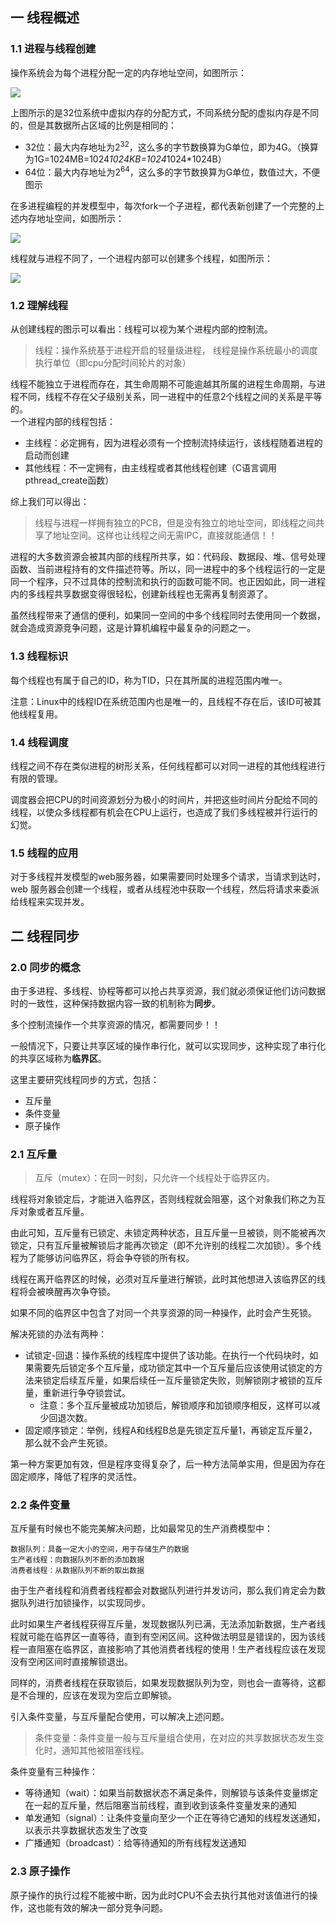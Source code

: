## 一 线程概述

### 1.1 进程与线程创建

操作系统会为每个进程分配一定的内存地址空间，如图所示：  

![](../images/go/02-03.svg)

上图所示的是32位系统中虚拟内存的分配方式，不同系统分配的虚拟内存是不同的，但是其数据所占区域的比例是相同的：
- 32位：最大内存地址为2<sup>32</sup>，这么多的字节数换算为G单位，即为4G。（换算为1G=1024MB=1024*1024KB=1024*1024*1024B）
- 64位：最大内存地址为2<sup>64</sup>，这么多的字节数换算为G单位，数值过大，不便图示

在多进程编程的并发模型中，每次fork一个子进程，都代表新创建了一个完整的上述内存地址空间，如图所示：  

![](../images/go/02-03-1.svg)

线程就与进程不同了，一个进程内部可以创建多个线程，如图所示： 

![](../images/go/02-03-2.svg)

### 1.2 理解线程

从创建线程的图示可以看出：线程可以视为某个进程内部的控制流。
> 线程：操作系统基于进程开启的轻量级进程，
> 线程是操作系统最小的调度执行单位（即cpu分配时间轮片的对象）

线程不能独立于进程而存在，其生命周期不可能逾越其所属的进程生命周期，与进程不同，线程不存在父子级别关系，同一进程中的任意2个线程之间的关系是平等的。  
一个进程内部的线程包括：
- 主线程：必定拥有，因为进程必须有一个控制流持续运行，该线程随着进程的启动而创建
- 其他线程：不一定拥有，由主线程或者其他线程创建（C语言调用pthread_create函数）  

综上我们可以得出：
> 线程与进程一样拥有独立的PCB，但是没有独立的地址空间，即线程之间共享了地址空间。这样也让线程之间无需IPC，直接就能通信！！

进程的大多数资源会被其内部的线程所共享，如：代码段、数据段、堆、信号处理函数、当前进程持有的文件描述符等。所以，同一进程中的多个线程运行的一定是同一个程序，只不过具体的控制流和执行的函数可能不同。也正因如此，同一进程内的多线程共享数据变得很轻松，创建新线程也无需再复制资源了。

虽然线程带来了通信的便利，如果同一空间的中多个线程同时去使用同一个数据，就会造成资源竞争问题，这是计算机编程中最复杂的问题之一。  

### 1.3 线程标识

每个线程也有属于自己的ID，称为TID，只在其所属的进程范围内唯一。  

注意：Linux中的线程ID在系统范围内也是唯一的，且线程不存在后，该ID可被其他线程复用。  
  
### 1.4 线程调度

线程之间不存在类似进程的树形关系，任何线程都可以对同一进程的其他线程进行有限的管理。

调度器会把CPU的时间资源划分为极小的时间片，并把这些时间片分配给不同的线程，以使众多线程都有机会在CPU上运行，也造成了我们多线程被并行运行的幻觉。

### 1.5 线程的应用

对于多线程并发模型的web服务器，如果需要同时处理多个请求，当请求到达时，web 服务器会创建一个线程，或者从线程池中获取一个线程，然后将请求来委派给线程来实现并发。

## 二 线程同步

### 2.0 同步的概念

由于多进程、多线程、协程等都可以抢占共享资源，我们就必须保证他们访问数据时的一致性，这种保持数据内容一致的机制称为**同步**。    

多个控制流操作一个共享资源的情况，都需要同步！！  

一般情况下，只要让共享区域的操作串行化，就可以实现同步，这种实现了串行化的共享区域称为**临界区**。  

这里主要研究线程同步的方式，包括：
- 互斥量
- 条件变量
- 原子操作

### 2.1 互斥量

> 互斥（mutex）：在同一时刻，只允许一个线程处于临界区内。  

线程将对象锁定后，才能进入临界区，否则线程就会阻塞，这个对象我们称之为互斥对象或者互斥量。  

由此可知，互斥量有已锁定、未锁定两种状态，且互斥量一旦被锁，则不能被再次锁定，只有互斥量被解锁后才能再次锁定（即不允许别的线程二次加锁）。多个线程为了能够访问临界区，将会争夺锁的所有权。  

线程在离开临界区的时候，必须对互斥量进行解锁，此时其他想进入该临界区的线程将会被唤醒再次争夺锁。  

如果不同的临界区中包含了对同一个共享资源的同一种操作，此时会产生死锁。  

解决死锁的办法有两种：
- 试锁定-回退：操作系统的线程库中提供了该功能。在执行一个代码块时，如果需要先后锁定多个互斥量，成功锁定其中一个互斥量后应该使用试锁定的方法来锁定后续互斥量，如果后续任一互斥量锁定失败，则解锁刚才被锁的互斥量，重新进行争夺锁尝试。
  - 注意：多个互斥量被成功加锁后，解锁顺序和加锁顺序相反，这样可以减少回退次数。
- 固定顺序锁定：举例，线程A和线程B总是先锁定互斥量1，再锁定互斥量2，那么就不会产生死锁。

第一种方案更加有效，但是程序变得复杂了，后一种方法简单实用，但是因为存在固定顺序，降低了程序的灵活性。

### 2.2 条件变量

互斥量有时候也不能完美解决问题，比如最常见的生产消费模型中：
```
数据队列：具备一定大小的空间，用于存储生产的数据
生产者线程：向数据队列不断的添加数据
消费者线程：从数据队列不断的取出数据
```

由于生产者线程和消费者线程都会对数据队列进行并发访问，那么我们肯定会为数据队列进行加锁操作，以实现同步。  

此时如果生产者线程获得互斥量，发现数据队列已满，无法添加新数据，生产者线程就可能在临界区一直等待，直到有空闲区间。这种做法明显是错误的，因为该线程一直阻塞在临界区，直接影响了其他消费者线程的使用！生产者线程应该在发现没有空闲区间时直接解锁退出。  

同样的，消费者线程在获取锁后，如果发现数据队列为空，则也会一直等待，这都是不合理的，应该在发现为空后立即解锁。  

引入条件变量，与互斥量配合使用，可以解决上述问题。  

> 条件变量：条件变量一般与互斥量组合使用，在对应的共享数据状态发生变化时，通知其他被阻塞线程。    

条件变量有三种操作：
- 等待通知（wait）：如果当前数据状态不满足条件，则解锁与该条件变量绑定在一起的互斥量，然后阻塞当前线程，直到收到该条件变量发来的通知
- 单发通知（signal）：让条件变量向至少一个正在等待它通知的线程发送通知，以表示共享数据状态发生了改变 
- 广播通知（broadcast）：给等待通知的所有线程发送通知

### 2.3 原子操作

原子操作的执行过程不能被中断，因为此时CPU不会去执行其他对该值进行的操作，这也能有效的解决一部分竞争问题。  
